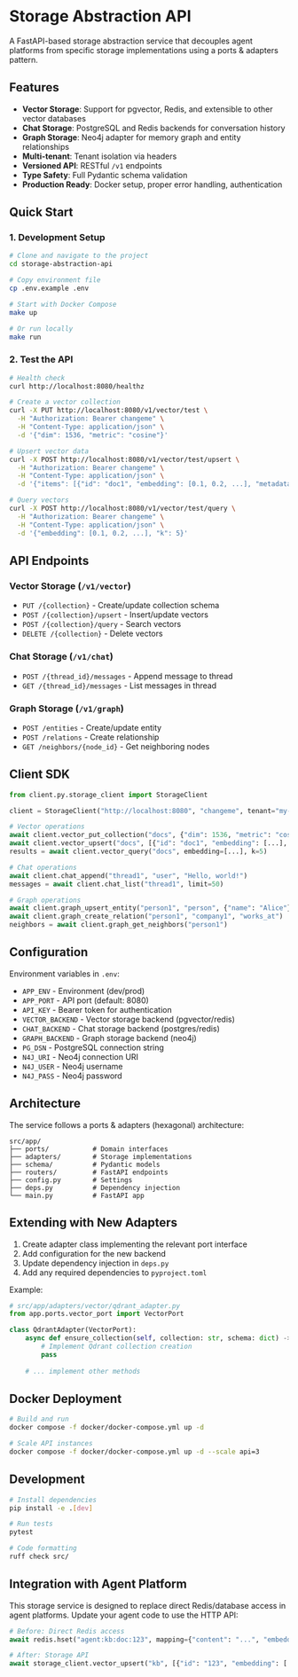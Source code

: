 # Storage Abstraction API

A FastAPI-based storage abstraction service that decouples agent platforms from specific storage implementations using a ports & adapters pattern.

## Features

- **Vector Storage**: Support for pgvector, Redis, and extensible to other vector databases
- **Chat Storage**: PostgreSQL and Redis backends for conversation history
- **Graph Storage**: Neo4j adapter for memory graph and entity relationships
- **Multi-tenant**: Tenant isolation via headers
- **Versioned API**: RESTful `/v1` endpoints
- **Type Safety**: Full Pydantic schema validation
- **Production Ready**: Docker setup, proper error handling, authentication

## Quick Start

### 1. Development Setup

```bash
# Clone and navigate to the project
cd storage-abstraction-api

# Copy environment file
cp .env.example .env

# Start with Docker Compose
make up

# Or run locally
make run
```

### 2. Test the API

```bash
# Health check
curl http://localhost:8080/healthz

# Create a vector collection
curl -X PUT http://localhost:8080/v1/vector/test \
  -H "Authorization: Bearer changeme" \
  -H "Content-Type: application/json" \
  -d '{"dim": 1536, "metric": "cosine"}'

# Upsert vector data
curl -X POST http://localhost:8080/v1/vector/test/upsert \
  -H "Authorization: Bearer changeme" \
  -H "Content-Type: application/json" \
  -d '{"items": [{"id": "doc1", "embedding": [0.1, 0.2, ...], "metadata": {"type": "test"}}]}'

# Query vectors
curl -X POST http://localhost:8080/v1/vector/test/query \
  -H "Authorization: Bearer changeme" \
  -H "Content-Type: application/json" \
  -d '{"embedding": [0.1, 0.2, ...], "k": 5}'
```

## API Endpoints

### Vector Storage (`/v1/vector`)
- `PUT /{collection}` - Create/update collection schema
- `POST /{collection}/upsert` - Insert/update vectors
- `POST /{collection}/query` - Search vectors
- `DELETE /{collection}` - Delete vectors

### Chat Storage (`/v1/chat`)
- `POST /{thread_id}/messages` - Append message to thread
- `GET /{thread_id}/messages` - List messages in thread

### Graph Storage (`/v1/graph`)
- `POST /entities` - Create/update entity
- `POST /relations` - Create relationship
- `GET /neighbors/{node_id}` - Get neighboring nodes

## Client SDK

```python
from client.py.storage_client import StorageClient

client = StorageClient("http://localhost:8080", "changeme", tenant="my-app")

# Vector operations
await client.vector_put_collection("docs", {"dim": 1536, "metric": "cosine"})
await client.vector_upsert("docs", [{"id": "doc1", "embedding": [...], "metadata": {...}}])
results = await client.vector_query("docs", embedding=[...], k=5)

# Chat operations
await client.chat_append("thread1", "user", "Hello, world!")
messages = await client.chat_list("thread1", limit=50)

# Graph operations  
await client.graph_upsert_entity("person1", "person", {"name": "Alice"})
await client.graph_create_relation("person1", "company1", "works_at")
neighbors = await client.graph_get_neighbors("person1")
```

## Configuration

Environment variables in `.env`:

- `APP_ENV` - Environment (dev/prod)
- `APP_PORT` - API port (default: 8080)
- `API_KEY` - Bearer token for authentication
- `VECTOR_BACKEND` - Vector storage backend (pgvector/redis)
- `CHAT_BACKEND` - Chat storage backend (postgres/redis)
- `GRAPH_BACKEND` - Graph storage backend (neo4j)
- `PG_DSN` - PostgreSQL connection string
- `N4J_URI` - Neo4j connection URI
- `N4J_USER` - Neo4j username
- `N4J_PASS` - Neo4j password

## Architecture

The service follows a ports & adapters (hexagonal) architecture:

```
src/app/
├── ports/           # Domain interfaces
├── adapters/        # Storage implementations
├── schema/          # Pydantic models
├── routers/         # FastAPI endpoints
├── config.py        # Settings
├── deps.py          # Dependency injection
└── main.py          # FastAPI app
```

## Extending with New Adapters

1. Create adapter class implementing the relevant port interface
2. Add configuration for the new backend
3. Update dependency injection in `deps.py`
4. Add any required dependencies to `pyproject.toml`

Example:
```python
# src/app/adapters/vector/qdrant_adapter.py
from app.ports.vector_port import VectorPort

class QdrantAdapter(VectorPort):
    async def ensure_collection(self, collection: str, schema: dict) -> None:
        # Implement Qdrant collection creation
        pass
    
    # ... implement other methods
```

## Docker Deployment

```bash
# Build and run
docker compose -f docker/docker-compose.yml up -d

# Scale API instances
docker compose -f docker/docker-compose.yml up -d --scale api=3
```

## Development

```bash
# Install dependencies
pip install -e .[dev]

# Run tests
pytest

# Code formatting
ruff check src/
```

## Integration with Agent Platform

This storage service is designed to replace direct Redis/database access in agent platforms. Update your agent code to use the HTTP API:

```python
# Before: Direct Redis access
await redis.hset("agent:kb:doc:123", mapping={"content": "...", "embedding": "..."})

# After: Storage API
await storage_client.vector_upsert("kb", [{"id": "123", "embedding": [...], "metadata": {"content": "..."}}])
```